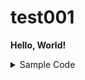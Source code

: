 # test001

**Hello, World!**

<details><summary>Sample Code</summary>
<div>

```cs

using System;

namespace Hello
{
  class Program
  {
    static void Main(string[] args)
    {
      Console.WriteLine("Hello, World!");
    }
  }
}

```

</div></details>
